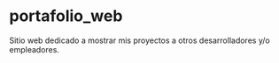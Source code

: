 # portafolio_web
Sitio web dedicado a mostrar mis proyectos a otros desarrolladores y/o empleadores.
